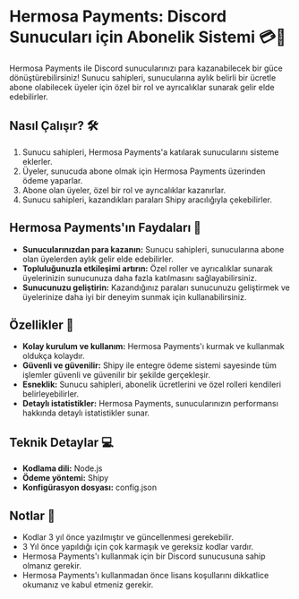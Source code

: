 # Hermosa Payments: Discord Sunucuları için Abonelik Sistemi 💳💬

Hermosa Payments ile Discord sunucularınızı para kazanabilecek bir güce dönüştürebilirsiniz! Sunucu sahipleri, sunucularına aylık belirli bir ücretle abone olabilecek üyeler için özel bir rol ve ayrıcalıklar sunarak gelir elde edebilirler.

## Nasıl Çalışır? 🛠️

1. Sunucu sahipleri, Hermosa Payments'a katılarak sunucularını sisteme eklerler.
2. Üyeler, sunucuda abone olmak için Hermosa Payments üzerinden ödeme yaparlar.
3. Abone olan üyeler, özel bir rol ve ayrıcalıklar kazanırlar.
4. Sunucu sahipleri, kazandıkları paraları Shipy aracılığıyla çekebilirler.

## Hermosa Payments'ın Faydaları 🚀

- **Sunucularınızdan para kazanın:** Sunucu sahipleri, sunucularına abone olan üyelerden aylık gelir elde edebilirler.
- **Topluluğunuzla etkileşimi artırın:** Özel roller ve ayrıcalıklar sunarak üyelerinizin sunucunuza daha fazla katılmasını sağlayabilirsiniz.
- **Sunucunuzu geliştirin:** Kazandığınız paraları sunucunuzu geliştirmek ve üyelerinize daha iyi bir deneyim sunmak için kullanabilirsiniz.

## Özellikler 🎉

- **Kolay kurulum ve kullanım:** Hermosa Payments'ı kurmak ve kullanmak oldukça kolaydır.
- **Güvenli ve güvenilir:** Shipy ile entegre ödeme sistemi sayesinde tüm işlemler güvenli ve güvenilir bir şekilde gerçekleşir.
- **Esneklik:** Sunucu sahipleri, abonelik ücretlerini ve özel rolleri kendileri belirleyebilirler.
- **Detaylı istatistikler:** Hermosa Payments, sunucularınızın performansı hakkında detaylı istatistikler sunar.

## Teknik Detaylar 💻

- **Kodlama dili:** Node.js
- **Ödeme yöntemi:** Shipy
- **Konfigürasyon dosyası:** config.json

## Notlar 📝

- Kodlar 3 yıl önce yazılmıştır ve güncellenmesi gerekebilir.
- 3 Yıl önce yapıldığı için çok karmaşık ve gereksiz kodlar vardır.
- Hermosa Payments'ı kullanmak için bir Discord sunucusuna sahip olmanız gerekir.
- Hermosa Payments'ı kullanmadan önce lisans koşullarını dikkatlice okumanız ve kabul etmeniz gerekir.
